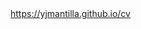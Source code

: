 <html><body><script type='text/javascript'>window.location.href='https://yjmantilla.github.io/cv';</script><a href='https://yjmantilla.github.io/cv'>https://yjmantilla.github.io/cv</a></body></html>